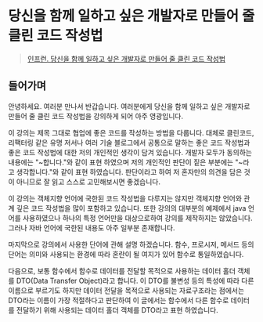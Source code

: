 # 당신을 함께 일하고 싶은 개발자로 만들어 줄 클린 코드 작성법

> [인프런. 당신을 함께 일하고 싶은 개발자로 만들어 줄 클린 코드 작성법](https://www.inflearn.com/course/%ED%81%B4%EB%A6%B0%EC%BD%94%EB%93%9C-%EC%9E%91%EC%84%B1%EB%B2%95/dashboard)

## 들어가며

안녕하세요. 여러분 만나서 반갑습니다. 여러분에게 당신을 함께 일하고 싶은 개발자로 만들어 줄 클린 코드 작성법을 강의하게 되어 아주 영광입니다. 

이 강의는 제목 그대로 협업에 좋은 코드를 작성하는 방법을 다룹니다. 대체로 클린코드, 리팩터링 같은 유명 저서나 여러 기술 블로그에서 공통으로 말하는 좋은 코드 작성법과 좋은 코드 작성법에 대한 저의 개인적인 생각이 담겨 있습니다. 개발자 모두가 동의하는 내용에는 "~합니다."와 같이 표현 하였으며 저의 개인적인 판단이 짙은 부분에는 "~라고 생각합니다."와 같이 표현 하였습니다. 판단이라고 하여 저 혼자만의 의견을 담은 것이 아니므로 잘 읽고 스스로 고민해보시면 좋겠습니다.

이 강의는 객체지향 언어에 국한된 코드 작성법을 다루지는 않지만 객체지향 언어와 관계 깊은 코드 작성법을 많이 포함하고 있습니다. 또한 강의의 대부분의 예제에서 java 언어를 사용하였으나 하나의 특정 언어만을 대상으로하여 강의를 제작하지는 않았습니다. 그러나 자바 언어에 국한된 내용도 아주 일부분 존재합니다.

마지막으로 강의에서 사용한 단어에 관해 설명 하겠습니다. 함수, 프로시저, 메서드 등의 단어는 의미와 사용되는 환경에 따라 혼란이 될 여지가 있어 함수로 통일하였습니다.


다음으로, 보통 함수에서 함수로 데이터를 전달할 목적으로 사용하는 데이터 홀더 객체를 DTO(Data Transfer Object)라고 합니다. 이 DTO를 불변성 등의 특성에 따라 다른 이름으로 부르기도 하지만 데이터 전달을 목적으로 사용되는 자료구조라는 점에서는 DTO라는 이름이 가장 적절하다고 판단하여 이 글에서는 함수에서 다른 함수로 데이터를 전달하기 위해 사용되는 데이터 홀더 객체를 DTO라고 표현 하였습니다.

